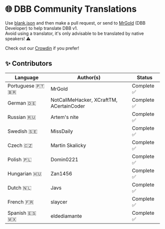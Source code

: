 # 🌐 DBB Community Translations

Use [blank.json](blank.json) and then make a pull request, or send to [MrGold](https://discord.gg/PAzxTDw) (DBB Developer) to help translate DBB v1.<br>
Avoid using a translator, it's only advisable to be translated by native speakers! ⚠️

Check out our [Crowdin](https://translate.dbb.software/) if you prefer!

## ✨ Contributors

| Language         | Author(s)                                | Status      |
| ---------------- | ---------------------------------------- | ----------- |
| Portuguese 🇵🇹 🇧🇷  | MrGold                                   | Complete ✅ |
| German 🇩🇪        | NotCallMeHacker, XCraftTM, ACertainCoder | Complete ✅ |
| Russian 🇷🇺       | Artem's nite                             | Complete ✅ |
| Swedish 🇸🇪       | MissDaily                                | Complete ✅ |
| Czech 🇨🇿         | Martin Skalicky                          | Complete ✅ |
| Polish 🇵🇱        | Domin0221                                | Complete ✅ |
| Hungarian 🇭🇺     | Zan1456                                  | Complete ✅ |
| Dutch 🇳🇱         | Javs                                     | Complete ✅ |
| French 🇫🇷        | slaycer                                  | Complete ✅ |
| Spanish 🇪🇸 🇲🇽    | eldediamante                             | Complete ✅ |

